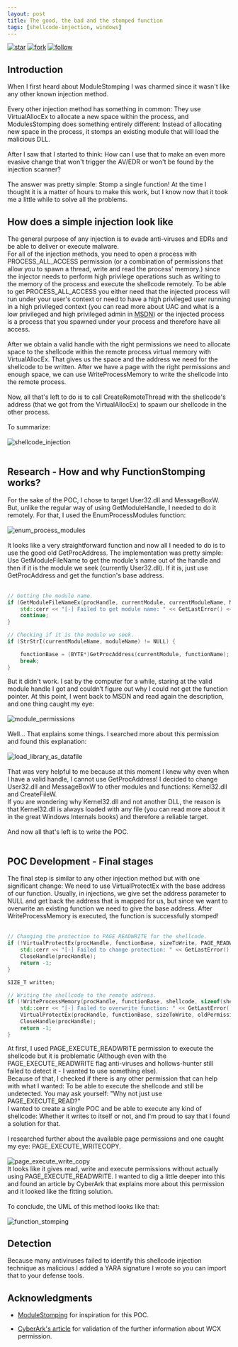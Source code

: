 ```yaml
---
layout: post
title: The good, the bad and the stomped function
tags: [shellcode-injection, windows]
---
```


[![star](https://img.shields.io/badge/star-100000?style=for-the-badge&logo=Github&logoColor=white)](https://github.com/Idov31/FunctionStomping) [![fork](https://img.shields.io/badge/fork-100000?style=for-the-badge&logo=Github&logoColor=white)](https://github.com/Idov31/FunctionStomping/fork) [![follow](https://img.shields.io/badge/follow-100000?style=for-the-badge&logo=Github&logoColor=white)](https://github.com/Idov31)

## Introduction

When I first heard about ModuleStomping I was charmed since it wasn't like any other known injection method.<br /><br />
Every other injection method has something in common: They use VirtualAllocEx to allocate a new space within the process, and ModulesStomping does something entirely different: Instead of allocating new space in the process, it stomps an existing module that will load the malicious DLL.<br /><br />
After I saw that I started to think: How can I use that to make an even more evasive change that won't trigger the AV/EDR or won't be found by the injection scanner?<br /><br />
The answer was pretty simple: Stomp a single function! At the time I thought it is a matter of hours to make this work, but I know now that it took me a little while to solve all the problems.<br />

## How does a simple injection look like

The general purpose of any injection is to evade anti-viruses and EDRs and be able to deliver or execute malware.<br />
For all of the injection methods, you need to open a process with PROCESS_ALL_ACCESS permission (or a combination of permissions that allow you to spawn a thread, write and read the process' memory.) 
since the injector needs to perform high privilege operations such as writing to the memory of the process and execute the shellcode remotely. To be able to get PROCESS_ALL_ACCESS you either need that the injected process will run under your user's context or need to have a high privileged user running in a high privileged context (you can read more about UAC and what is a low privileged and high privileged admin in <a href="https://docs.microsoft.com/en-us/windows/security/identity-protection/user-account-control/how-user-account-control-works">MSDN</a>) or the injected process is a process that you spawned under your process and therefore have all access.<br /><br />
After we obtain a valid handle with the right permissions we need to allocate space to the shellcode within the remote process virtual memory with VirtualAllocEx.
That gives us the space and the address we need for the shellcode to be written. After we have a page with the right permissions and enough space, we can use WriteProcessMemory to write the shellcode into the remote process.<br /><br />
Now, all that's left to do is to call CreateRemoteThread with the shellcode's address (that we got from the VirtualAllocEx) to spawn our shellcode in the other process.<br /><br />
To summarize:<br /><br />
<img src="../assets/img/function-stomping/shellcode_injection.png" alt="shellcode_injection" class="center" /><br /><br />

## Research - How and why FunctionStomping works?

For the sake of the POC, I chose to target User32.dll and MessageBoxW. But, unlike the regular way of using GetModuleHandle, I needed to do it remotely. For that, I used the EnumProcessModules
function:<br /><br />
<img src="../assets/img/function-stomping/enum_process_modules.png" alt="enum_process_modules" class="center" /><br /><br />
It looks like a very straightforward function and now all I needed to do is to use the good old GetProcAddress. The implementation was pretty simple: Use GetModuleFileName to get the module's name out of the handle
and then if it is the module we seek (currently User32.dll). If it is, just use GetProcAddress and get the function's base address.<br /><br />

```cpp
// Getting the module name.
if (GetModuleFileNameEx(procHandle, currentModule, currentModuleName, MAX_PATH - sizeof(wchar_t)) == 0) {
    std::cerr << "[-] Failed to get module name: " << GetLastError() << std::endl;
    continue;
}

// Checking if it is the module we seek.
if (StrStrI(currentModuleName, moduleName) != NULL) {

    functionBase = (BYTE*)GetProcAddress(currentModule, functionName);
    break;
}
```

But it didn't work. I sat by the computer for a while, staring at the valid module handle I got and couldn’t figure out why I could not get the function pointer. At this point, I went back to MSDN and read again the description, and one thing caught my eye:<br /><br />
<img src="../assets/img/function-stomping/module_permissions.png" alt="module_permissions" class="center" /><br /><br />
Well... That explains some things. I searched more about this permission and found this explanation:<br /><br />
<img src="../assets/img/function-stomping/load_library_as_datafile.png" alt="load_library_as_datafile" class="center"><br /><br />
That was very helpful to me because at this moment I knew why even when I have a valid handle, I cannot use GetProcAddress! I decided to change User32.dll and MessageBoxW to other modules and functions: Kernel32.dll and CreateFileW.<br />
If you are wondering why Kernel32.dll and not another DLL, the reason is that Kernel32.dll is always loaded with any file (you can read more about it in the great Windows Internals books) and therefore a reliable target.<br /><br />
And now all that's left is to write the POC.<br /><br />

## POC Development - Final stages

The final step is similar to any other injection method but with one significant change: We need to use VirtualProtectEx with the base address of our function. Usually, in injections, we give set the address parameter to NULL and get back the address that is mapped for us, but since we want to overwrite an existing function we need to give the base address.
After WriteProcessMemory is executed, the function is successfully stomped!<br /><br />

```cpp
// Changing the protection to PAGE_READWRITE for the shellcode.
if (!VirtualProtectEx(procHandle, functionBase, sizeToWrite, PAGE_READWRITE, &oldPermissions)) {
    std::cerr << "[-] Failed to change protection: " << GetLastError() << std::endl;
    CloseHandle(procHandle);
    return -1;
}

SIZE_T written;

// Writing the shellcode to the remote address.
if (!WriteProcessMemory(procHandle, functionBase, shellcode, sizeof(shellcode), &written)) {
    std::cerr << "[-] Failed to overwrite function: " << GetLastError() << std::endl;
    VirtualProtectEx(procHandle, functionBase, sizeToWrite, oldPermissions, &oldPermissions);
    CloseHandle(procHandle);
    return -1;
}
```

At first, I used PAGE_EXECUTE_READWRITE permission to execute the shellcode but it is problematic (Although even with the PAGE_EXECUTE_READWRITE flag anti-viruses and hollows-hunter still failed to detect it - I wanted to use something else).<br />
Because of that, I checked if there is any other permission that can help with what I wanted: To be able to execute the shellcode and still be undetected. You may ask yourself: "Why not just use PAGE_EXECUTE_READ?"<br />
I wanted to create a single POC and be able to execute any kind of shellcode: Whether it writes to itself or not, and I'm proud to say that I found a solution for that.<br /><br />
I researched further about the available page permissions and one caught my eye: PAGE_EXECUTE_WRITECOPY.<br /><br />
<img src="../assets/img/function-stomping/page_execute_write_copy.png" alt="page_execute_write_copy" class="center" /><br />
It looks like it gives read, write and execute permissions without actually using PAGE_EXECUTE_READWRITE. I wanted to dig a little deeper into this and found an article by CyberArk that explains more about this permission and it looked like the fitting solution.<br /><br />
To conclude, the UML of this method looks like that:<br /><br />
<img src="../assets/img/function-stomping/function_stomping.png" alt="function_stomping" class="center" /><br />

## Detection

Because many antiviruses failed to identify this shellcode injection technique as malicious I added a YARA signature I wrote so you can import that to your defense tools.

## Acknowledgments

- [ModuleStomping](https://github.com/countercept/ModuleStomping) for inspiration for this POC.

- [CyberArk's article](https://www.cyberark.com/resources/threat-research-blog/masking-malicious-memory-artifacts-part-iii-bypassing-defensive-scanners) for validation of the further information about WCX permission.
